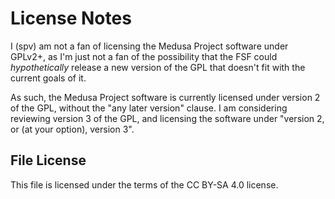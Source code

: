 # License Notes

I (spv) am not a fan of licensing the Medusa Project software under GPLv2+, as
I'm just not a fan of the possibility that the FSF could *hypothetically*
release a new version of the GPL that doesn't fit with the current goals of it.

As such, the Medusa Project software is currently licensed under version 2 of
the GPL, without the "any later version" clause. I am considering reviewing
version 3 of the GPL, and licensing the software under "version 2, or (at your
option), version 3".

## File License
This file is licensed under the terms of the CC BY-SA 4.0 license.

